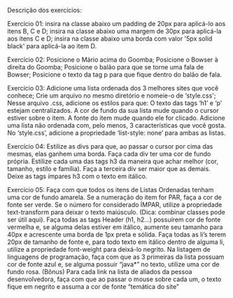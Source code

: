 Descrição dos exercícios:

Exercício 01: insira na classe abaixo um padding de 20px para aplicá-lo aos itens B, C e D; insira na classe abaixo uma margem de 30px para aplicá-la aos itens C e D; insira na classe abaixo uma borda com valor '5px solid black' para aplicá-la ao item D.

Exercício 02: Posicione o Mário acima do Goomba; Posicione o Bowser à direita do Goomba; Posicione o balão para que se torne uma fala de Bowser; Posicione o texto da tag p para que fique dentro do balão de fala.

Exercício 03: Adicione uma lista ordenada dos 3 melhores sites que você conhece; Crie um arquivo no mesmo diretório e nomeie-o de ‘style.css'; Nesse arquivo .css, adicione os estilos para que: O texto das tags ‘h1’ e ‘p’ estejam centralizados. A cor de fundo da sua lista mude quando o cursor estiver sobre o item. A fonte do item mude quando ele for clicado. Adicione uma lista não ordenada com, pelo menos, 3 características que você gosta. No ‘style.css’, adicione a propriedade ‘list-style: none’ para ambas as listas.

Exercício 04: Estilize as divs para que, ao passar o cursor por cima das mesmas, elas ganhem uma borda. Faça cada div ter uma cor de fundo própria. Estilize cada uma das tags h3 da maneira que achar melhor (cor, tamanho, estilo e família). Faça a terceira div ser maior que as demais. Deixe as tags ímpares h3 com o texto em itálico.

Exercício 05: Faça com que todos os itens de Listas Ordenadas tenham uma cor de fundo amarela. Se a numeração do item for PAR, faça a cor de fonte ser verde. Se o número for considerado ÍMPAR, utilize a propriedade text-transform para deixar o texto maiúsculo. (Dica: combinar classes pode ser útil aqui). Faça todas as tags Header (h1, h2…) possuírem cor de fonte vermelha e, se alguma delas estiver em itálico, aumente seu tamanho para 40px e acrescente uma borda de 1px preta e sólida. Faça todas as li’s terem 20px de tamanho de fonte e, para todo texto em itálico dentro de alguma li, utilize a propriedade font-weight para deixá-lo negrito. Na listagem de linguagens de programação, faça com que as 3 primeiras da lista possuam cor de fonte azul e, se alguma possuir “java*” no texto, utilize uma cor de fundo rosa. (Bônus) Para cada link na lista de aliados da pessoa desenvolvedora, faça com que ao passar o mouse sobre cada um, o texto fique em negrito e assuma a cor de fonte “temática do site”